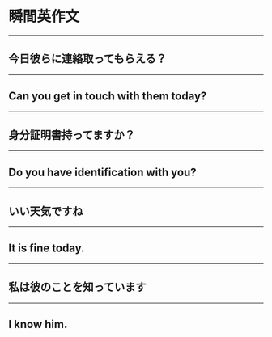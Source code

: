 # 瞬間英作文

---

## 今日彼らに連絡取ってもらえる？

---

## Can you get in touch with them today?

---

## 身分証明書持ってますか？

---

## Do you have identification with you?

---

## いい天気ですね

---

## It is fine today.

---

## 私は彼のことを知っています

---

## I know him.

